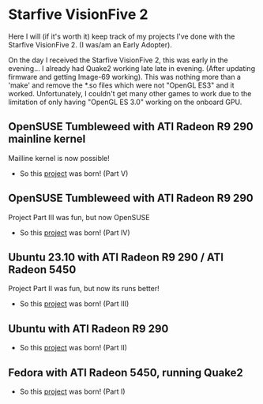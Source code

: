 # Starfive VisionFive 2

Here I will (if it's worth it) keep track of my projects I've done with the Starfive VisionFive 2.
(I was/am an Early Adopter).

On the day I received the Starfive VisionFive 2, this was early in the evening... I already had Quake2 working late late in evening. (After updating firmware and getting Image-69 working). This was nothing more than a 'make' and remove the *.so files which were not "OpenGL ES3" and it worked. Unfortunately, I couldn't get many other games to work due to the limitation of only having "OpenGL ES 3.0" working on the onboard GPU.

## OpenSUSE Tumbleweed with ATI Radeon R9 290 mainline kernel

Mailline kernel is now possible!

- So this [project](starfiveVisionFive2/OpenSUSEATIRadeonR9_290_mainline.md) was born! (Part V)

## OpenSUSE Tumbleweed with ATI Radeon R9 290

Project Part III was fun, but now OpenSUSE

- So this [project](starfiveVisionFive2/OpenSUSEATIRadeonR9_290.md) was born! (Part IV)

## Ubuntu 23.10 with ATI Radeon R9 290 / ATI Radeon 5450

Project Part II was fun, but now its runs better!

- So this [project](starfiveVisionFive2/UbuntuATIRadeonR9_290_2023_11_20.md) was born! (Part III)

## Ubuntu with ATI Radeon R9 290

- So this [project](starfiveVisionFive2/UbuntuATIRadeonR9_290.md) was born! (Part II)

## Fedora with ATI Radeon 5450, running Quake2

- So this [project](starfiveVisionFive2/FedoraATIRadeon5450.md) was born! (Part I)
